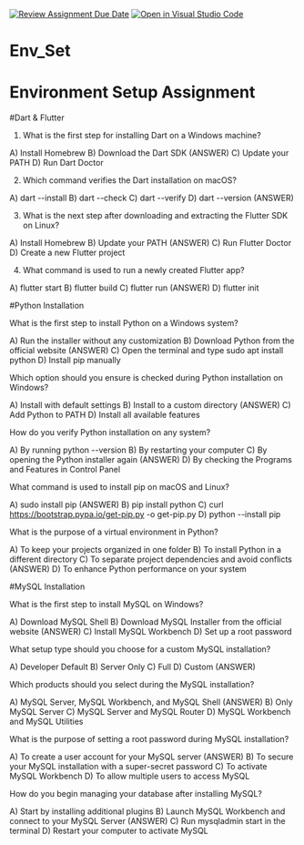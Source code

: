 [![Review Assignment Due Date](https://classroom.github.com/assets/deadline-readme-button-22041afd0340ce965d47ae6ef1cefeee28c7c493a6346c4f15d667ab976d596c.svg)](https://classroom.github.com/a/vnsr1XuU)
[![Open in Visual Studio Code](https://classroom.github.com/assets/open-in-vscode-2e0aaae1b6195c2367325f4f02e2d04e9abb55f0b24a779b69b11b9e10269abc.svg)](https://classroom.github.com/online_ide?assignment_repo_id=15632229&assignment_repo_type=AssignmentRepo)
# Env_Set

# Environment Setup Assignment

#Dart & Flutter

1. What is the first step for installing Dart on a Windows machine? 

A) Install Homebrew
B) Download the Dart SDK (ANSWER)
C) Update your PATH
D) Run Dart Doctor


2. Which command verifies the Dart installation on macOS?

A) dart --install
B) dart --check
C) dart --verify
D) dart --version (ANSWER)


3. What is the next step after downloading and extracting the Flutter SDK on Linux?

A) Install Homebrew
B) Update your PATH (ANSWER)
C) Run Flutter Doctor
D) Create a new Flutter project


4. What command is used to run a newly created Flutter app?

A) flutter start
B) flutter build
C) flutter run (ANSWER)
D) flutter init


#Python Installation

What is the first step to install Python on a Windows system?

A) Run the installer without any customization
B) Download Python from the official website (ANSWER)
C) Open the terminal and type sudo apt install python
D) Install pip manually

Which option should you ensure is checked during Python installation on Windows?

A) Install with default settings
B) Install to a custom directory (ANSWER)
C) Add Python to PATH
D) Install all available features

How do you verify Python installation on any system?

A) By running python --version
B) By restarting your computer
C) By opening the Python installer again (ANSWER)
D) By checking the Programs and Features in Control Panel

What command is used to install pip on macOS and Linux?

A) sudo install pip (ANSWER)
B) pip install python
C) curl https://bootstrap.pypa.io/get-pip.py -o get-pip.py
D) python --install pip

What is the purpose of a virtual environment in Python?

A) To keep your projects organized in one folder
B) To install Python in a different directory
C) To separate project dependencies and avoid conflicts (ANSWER)
D) To enhance Python performance on your system

#MySQL Installation

What is the first step to install MySQL on Windows?

A) Download MySQL Shell
B) Download MySQL Installer from the official website (ANSWER)
C) Install MySQL Workbench
D) Set up a root password

What setup type should you choose for a custom MySQL installation?

A) Developer Default
B) Server Only
C) Full
D) Custom (ANSWER)

Which products should you select during the MySQL installation?

A) MySQL Server, MySQL Workbench, and MySQL Shell (ANSWER)
B) Only MySQL Server
C) MySQL Server and MySQL Router
D) MySQL Workbench and MySQL Utilities

What is the purpose of setting a root password during MySQL installation?

A) To create a user account for your MySQL server (ANSWER)
B) To secure your MySQL installation with a super-secret password 
C) To activate MySQL Workbench
D) To allow multiple users to access MySQL

How do you begin managing your database after installing MySQL?

A) Start by installing additional plugins
B) Launch MySQL Workbench and connect to your MySQL Server (ANSWER)
C) Run mysqladmin start in the terminal
D) Restart your computer to activate MySQL
